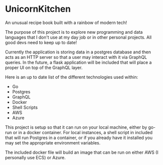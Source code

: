 # UnicornKitchen
An unusual recipe book built with a rainbow of modern tech!

The purpose of this project is to explore new programming and data languages that I don't use at my day job or in other personal projects.  All good devs need to keep up to date!

Currently the application is storing data in a postgres database and then acts as an HTTP server so that a user may interact with it via GraphQL queries.  In the future, a flask application will be included that will place a proper UI on top of the GraphQL layer.


Here is an up to date list of the different technologies used within:

+ Go
+ Postgres
+ GraphQL
+ Docker
+ Shell Scripts
+ AWS
+ Azure

This project is setup so that it can run on your local machine, either by go-run or in a docker container.  For local instances, a shell script in included that will run Postgres in a container, or if you already have it installed you may set the appropriate environment variables.

The included docker file will build an image that can be run on either AWS (I personally use ECS) or Azure.
